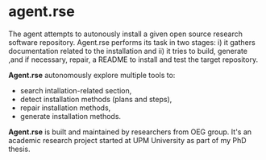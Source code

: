 # agent.rse

The agent attempts to autonously install a given open source research software repository. Agent.rse performs its task in two stages: i) it gathers documentation related to the installation and ii) it tries to build, generate ,and if necessary, repair, a README to install and test the target repository. 

**Agent.rse** autonomously explore multiple tools to:

- search intallation-related section,
- detect installation methods (plans and steps), 
- repair installation methods,
- generate installation methods.

**Agent.rse** is built and maintained by researchers from OEG group. It's an academic research project started at UPM University as part of my PhD thesis.
